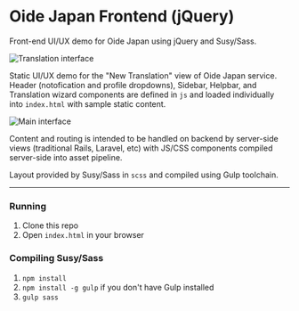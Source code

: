 Oide Japan Frontend (jQuery)
============

Front-end UI/UX demo for Oide Japan using jQuery and Susy/Sass.

![Translation interface](https://user-images.githubusercontent.com/9514732/32267512-db61d84a-bf2e-11e7-81a7-3a088f662f9c.gif)

Static UI/UX demo for the "New Translation" view of Oide Japan service. Header (notofication and profile dropdowns), Sidebar, Helpbar, and Translation wizard components are defined in `js` and loaded individually into `index.html` with sample static content.

![Main interface](https://user-images.githubusercontent.com/9514732/32267514-deae5a8c-bf2e-11e7-85ce-cf971fdd0642.gif)

Content and routing is intended to be handled on backend by server-side views (traditional Rails, Laravel, etc) with JS/CSS components compiled server-side into asset pipeline.

Layout provided by Susy/Sass in `scss` and compiled using Gulp toolchain.

---

### Running

1. Clone this repo
2. Open `index.html` in your browser

### Compiling Susy/Sass

1. `npm install`
2. `npm install -g gulp` if you don't have Gulp installed
3. `gulp sass`
